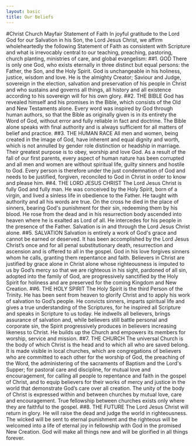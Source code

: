 ```yaml
---
layout: basic
title: Our Beliefs
---
```

#Christ Church Mayfair Statement of Faith
In joyful gratitude to the Lord God for our Salvation in his Son, the Lord Jesus Christ, we affirm wholeheartedly the following Statement of Faith as consistent with Scripture and what is irrevocably central to our teaching, preaching, pastoring, church planting, ministries of care, and global evangelism:
##1. GOD
There is only one God, who exists eternally in three distinct but equal persons: the Father, the Son, and the Holy Spirit. God is unchangeable in his holiness, justice, wisdom and love. He is the almighty Creator; Saviour and Judge, sovereign in the election, salvation and preservation of his people in Christ and who sustains and governs all things, all history and all existence according to his sovereign will for his own glory.
##2. THE BIBLE
God has revealed himself and his promises in the Bible, which consists of the Old and New Testaments alone. Every word was inspired by God through human authors, so that the Bible as originally given is in its entirety the Word of God, without error and fully reliable in fact and doctrine. The Bible alone speaks with final authority and is always sufficient for all matters of belief and practice.
##3. THE HUMAN RACE
All men and women, being created in the image of God, have inherent and equal dignity and worth, which is not annulled by gender role distinction or headship in marriage. Their greatest purpose is to obey, worship and love God. As a result of the fall of our first parents, every aspect of human nature has been corrupted and all men and women are without spiritual life, guilty sinners and hostile to God. Every person is therefore under the just condemnation of God and needs to be justified, forgiven, reconciled to God in Christ in order to know and please him.
##4. THE LORD JESUS CHRIST
The Lord Jesus Christ is fully God and fully man. He was conceived by the Holy Spirit, born of a virgin, and lived a sinless life in obedience to the Father. He taught with authority and all his words are true. On the cross he died in the place of sinners, bearing God's punishment for their sin, redeeming them by his blood. He rose from the dead and in his resurrection body ascended into heaven where he is exalted as Lord of all. He intercedes for his people in the presence of the Father. Salvation is in and through the Lord Jesus Christ alone.
##5. SALVATION
Salvation is entirely a work of God's grace and cannot be earned or deserved. It has been accomplished by the Lord Jesus Christ’s once and for all penal substitutionary death, resurrection and ascension and is offered to all in the gospel. God in his love forgives sinners whom he calls, granting them repentance and faith. Believers in Christ are justified by grace alone in Christ alone whose righteousness is imputed to us by God’s mercy so that we are righteous in his sight, pardoned of all sin, adopted into the family of God, are progressively sanctified by the Holy Spirit for holiness and are preserved for the coming Kingdom and New Creation.
##6. THE HOLY SPIRIT
The Holy Spirit is the third Person of the Trinity. He has been sent from heaven to glorify Christ and to apply his work of salvation to God’s people. He convicts sinners, imparts spiritual life and gives a true understanding of the Scriptures, for he inspired all Scripture and speaks in Scripture to us today. He indwells all believers, brings assurance of salvation and, while believers still battle personal and corporate sin, the Spirit progressively produces in believers increasing likeness to Christ. He builds up the Church and empowers its members for worship, service and mission.
##7. THE CHURCH
The universal Church is the body of which Christ is the head and to which all who are saved belong. It is made visible in local churches, which are congregations of believers who are committed to each other for the worship of God, the preaching of the Word, the administering of the sacraments of Baptism and the Lord's Supper; for pastoral care and discipline, for mutual love and encouragement, for calling all people to repentance and faith in the gospel of Christ, and to equip believers for their works of mercy and justice in the world that demonstrate God’s care over all creation. The unity of the body of Christ is expressed within and between churches by mutual love, care and encouragement. True fellowship between churches exists only where they are faithful to the gospel.
##8. THE FUTURE
The Lord Jesus Christ will return in glory. He will raise the dead and judge the world in righteousness. The wicked will be sent to eternal punishment and the righteous will be welcomed into a life of eternal joy in fellowship with God in the promised New Creation. God will make all things new and will be glorified in all things forever.
